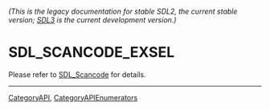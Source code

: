 ###### (This is the legacy documentation for stable SDL2, the current stable version; [SDL3](https://wiki.libsdl.org/SDL3/) is the current development version.)
# SDL_SCANCODE_EXSEL

Please refer to [SDL_Scancode](SDL_Scancode) for details.

----
[CategoryAPI](CategoryAPI), [CategoryAPIEnumerators](CategoryAPIEnumerators)

